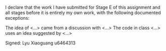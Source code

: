 I declare that the work I have submitted for Stage E of this assignment and all stages before it is entirely my own work, with the
following documented exceptions:


The idea of <...> came from a discussion with <...>
The code in class <...> uses an idea suggested by <...>


Signed: Lyu Xiaoguang u6464313